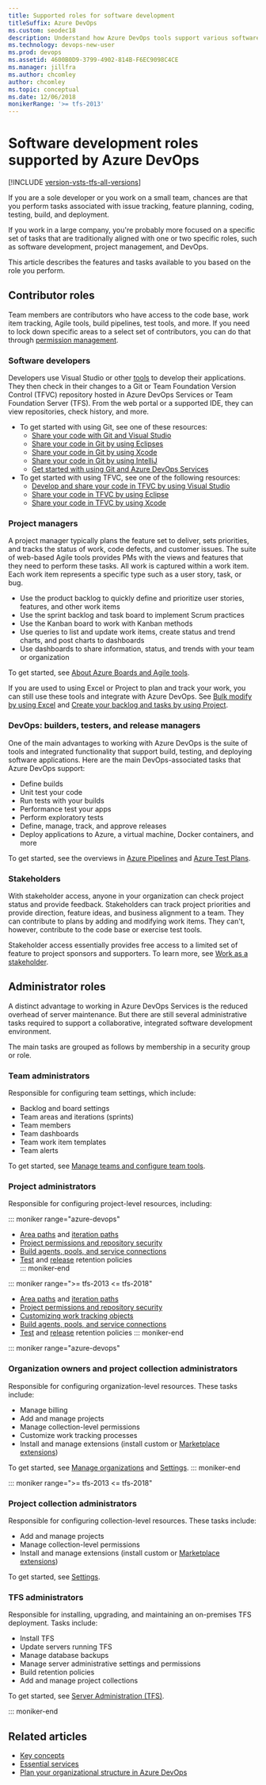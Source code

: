 ```yaml
---
title: Supported roles for software development
titleSuffix: Azure DevOps
ms.custom: seodec18
description: Understand how Azure DevOps tools support various software development roles
ms.technology: devops-new-user 
ms.prod: devops
ms.assetid: 4600B0D9-3799-4902-814B-F6EC9098C4CE
ms.manager: jillfra
ms.author: chcomley
author: chcomley
ms.topic: conceptual
ms.date: 12/06/2018
monikerRange: '>= tfs-2013'
---
```


# Software development roles supported by Azure DevOps

[!INCLUDE [version-vsts-tfs-all-versions](../_shared/version-vsts-tfs-all-versions.md)]

If you are a sole developer or you work on a small team, chances are that you perform tasks associated with issue tracking, feature planning, coding, testing, build, and deployment.  

If you work in a large company, you're probably more focused on a specific set of tasks that are traditionally aligned with one or two specific roles, such as software development, project management, and DevOps.

This article describes the features and tasks available to you based on the role you perform.  

## Contributor roles

Team members are contributors who have access to the code base, work item tracking, Agile tools, build pipelines, test tools, and more. If you need to lock down specific areas to a select set of contributors, you can do that through [permission management](../organizations/security/permissions.md).

### Software developers

Developers use Visual Studio or other [tools](tools.md) to develop their applications. They then check in their changes to a Git or Team Foundation Version Control (TFVC) repository hosted in Azure DevOps Services or Team Foundation Server (TFS). From the web portal or a supported IDE, they can view repositories, check history, and more. 

- To get started with using Git, see one of these resources: 
	- [Share your code with Git and Visual Studio](../repos/git/share-your-code-in-git-vs.md)
	- [Share your code in Git by using Eclipses](../repos/git/share-your-code-in-git-eclipse.md)
	- [Share your code in Git by using Xcode](../repos/git/share-your-code-in-git-xcode.md)
	- [Share your code in Git by using IntelliJ](/../java/download-intellij-plug-in.md)
	- [Get started with using Git and Azure DevOps Services](../repos/git/gitquickstart.md)
- To get started with using TFVC, see one of the following resources: 
	- [Develop and share your code in TFVC by using Visual Studio](../repos/tfvc/share-your-code-in-tfvc-vs.md)
	- [Share your code in TFVC by using Eclipse](../repos/tfvc/share-your-code-in-tfvc-eclipse.md)
	- [Share your code in TFVC by using Xcode](../repos/tfvc/share-your-code-in-tfvc-xcode.md)

### Project managers

A project manager typically plans the feature set to deliver, sets priorities, and tracks the status of work, code defects, and customer issues. The suite of web-based Agile tools provides PMs with the views and features that they need to perform these tasks. All work is captured within a work item. Each work item represents a specific type such as a user story, task, or bug. 

- Use the product backlog to quickly define and prioritize user stories, features, and other work items
- Use the sprint backlog and task board to implement Scrum practices 
- Use the Kanban board to work with Kanban methods
- Use queries to list and update work items, create status and trend charts, and post charts to dashboards 
- Use dashboards to share information, status, and trends with your team or organization
  
To get started, see [About Azure Boards and Agile tools](../boards/get-started/what-is-azure-boards.md).  

If you are used to using Excel or Project to plan and track your work, you can still use these tools and integrate with Azure DevOps. See [Bulk modify by using Excel](../boards/backlogs/office/bulk-add-modify-work-items-excel.md) and [Create your backlog and tasks by using Project](../boards/backlogs/office/create-your-backlog-tasks-using-project.md). 

### DevOps: builders, testers, and release managers

One of the main advantages to working with Azure DevOps is the suite of tools and integrated functionality that support build, testing, and deploying software applications. Here are the main DevOps-associated tasks that Azure DevOps support:

- Define builds
- Unit test your code 
- Run tests with your builds 
- Performance test your apps
- Perform exploratory tests
- Define, manage, track, and approve releases 
- Deploy applications to Azure, a virtual machine, Docker containers, and more  

To get started, see the overviews in [Azure Pipelines](../pipelines/overview.md) and [Azure Test Plans](../test/overview.md).

### Stakeholders

With stakeholder access, anyone in your organization can check project status and provide feedback. Stakeholders can track project priorities and provide direction, feature ideas, and business alignment to a team. They can contribute to plans by adding and modifying work items. They can't, however, contribute to the code base or exercise test tools.

Stakeholder access essentially provides free access to a limited set of feature to project sponsors and supporters. To learn more, see [Work as a stakeholder](../organizations/security/get-started-stakeholder.md).

<a id="admin-roles">  </a>

## Administrator roles

A distinct advantage to working in Azure DevOps Services is the reduced overhead of server maintenance. But there are still several administrative tasks required to support a collaborative, integrated software development environment.

The main tasks are grouped as follows by membership in a security group or role.

### Team administrators

Responsible for configuring team settings, which include:

- Backlog and board settings
- Team areas and iterations (sprints)
- Team members
- Team dashboards
- Team work item templates
- Team alerts

To get started, see [Manage teams and configure team tools](../organizations/settings/manage-teams.md). 

### Project administrators

Responsible for configuring project-level resources, including:

::: moniker range="azure-devops" 
- [Area paths](../organizations/settings/set-area-paths.md) and [iteration paths](../organizations/settings/set-iteration-paths-sprints.md)  
- [Project permissions and repository security](../organizations/security/permissions.md)  
- [Build agents, pools, and service connections](../pipelines/overview.md)  
- [Test](../test/how-long-to-keep-test-results.md) and [release](../pipelines/policies/retention.md) retention policies  
::: moniker-end  


::: moniker range=">= tfs-2013 <= tfs-2018" 
- [Area paths](../organizations/settings/set-area-paths.md) and [iteration paths](../organizations/settings/set-iteration-paths-sprints.md)  
- [Project permissions and repository security](../organizations/security/permissions.md)  
- [Customizing work tracking objects](../reference/customize-work.md)  
- [Build agents, pools, and service connections](../pipelines/overview.md)  
- [Test](../test/how-long-to-keep-test-results.md) and [release](../pipelines/policies/retention.md) retention policies 
::: moniker-end  

::: moniker range="azure-devops"

### Organization owners and project collection administrators

Responsible for configuring organization-level resources. These tasks include:

- Manage billing  
- Add and manage projects
- Manage collection-level permissions 
- Customize work tracking processes  
- Install and manage extensions (install custom or [Marketplace extensions](https://marketplace.visualstudio.com/)) 

To get started, see [Manage organizations](../organizations/accounts/organization-management.md) and [Settings](../organizations/settings/index.md).
::: moniker-end

::: moniker range=">= tfs-2013 <= tfs-2018"

### Project collection administrators

Responsible for configuring collection-level resources. These tasks include:  
- Add and manage projects
- Manage collection-level permissions 
- Install and manage extensions (install custom or [Marketplace extensions](https://marketplace.visualstudio.com/)) 

To get started, see [Settings](../organizations/settings/index.md).

### TFS administrators

Responsible for installing, upgrading, and maintaining an on-premises TFS deployment. Tasks include:

- Install TFS 
- Update servers running TFS 
- Manage database backups 
- Manage server administrative settings and permissions 
- Build retention policies
- Add and manage project collections
  
To get started, see [Server Administration (TFS)](/azure/devops/server/index). 

::: moniker-end


## Related articles

- [Key concepts](concepts.md)
- [Essential services](services.md)
- [Plan your organizational structure in Azure DevOps](plan-your-azure-devops-org-structure.md)
